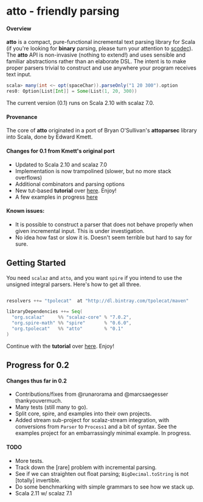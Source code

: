 # atto - friendly parsing

#### Overview

**atto** is a compact, pure-functional incremental text parsing library for Scala (if you're looking for **binary** parsing, please turn your attention to [scodec](https://github.com/scodec/scodec)). The **atto** API is non-invasive (nothing to extend!) and uses sensible and familiar abstractions rather than an elaborate DSL. The intent is to make proper parsers trivial to construct and use anywhere your program receives text input.

```scala
scala> many(int <~ opt(spaceChar)).parseOnly("1 20 300").option
res0: Option[List[Int]] = Some(List(1, 20, 300))
```

The current version (0.1) runs on Scala 2.10 with scalaz 7.0.

#### Provenance

The core of **atto** originated in a port of Bryan O'Sullivan's **attoparsec** library into Scala, done by Edward Kmett.


#### Changes for 0.1 from Kmett's original port

   * Updated to Scala 2.10 and scalaz 7.0
   * Implementation is now trampolined (slower, but no more stack overflows)
   * Additional combinators and parsing options
   * New tut-based **tutorial** over [here](https://github.com/tpolecat/tut/blob/master/out/Atto.md). Enjoy!
   * A few examples in progress [here](example/src/main/scala/atto/example/)

#### Known issues:

   * It is possible to construct a parser that does not behave properly when given incremental input. This is under investigation.
   * No idea how fast or slow it is. Doesn't seem terrible but hard to say for sure.

## Getting Started

You need `scalaz` and `atto`, and you want `spire` if you intend to use the unsigned integral parsers. Here's how to get all three.

```scala

resolvers ++= "tpolecat"  at "http://dl.bintray.com/tpolecat/maven"

libraryDependencies ++= Seq(
  "org.scalaz"     %% "scalaz-core" % "7.0.2",
  "org.spire-math" %% "spire"       % "0.6.0",
  "org.tpolecat"   %% "atto"        % "0.1"
)
```

Continue with the **tutorial** over [here](https://github.com/tpolecat/tut/blob/master/out/Atto.md). Enjoy!

## Progress for 0.2

#### Changes thus far in 0.2

- Contributions/fixes from @runarorama and @marcsaegesser thankyouvermuch.
- Many tests (still many to go).
- Split core, spire, and examples into their own projects.
- Added stream sub-project for scalaz-stream integration, with conversions from `Parser` to `Process1` and a bit of syntax. See the examples project for an embarrassingly minimal example. In progress.

#### TODO

- More tests.
- Track down the [rare] problem with incremental parsing.
- See if we can straighten out float parsing; `BigDecimal.toString` is not [totally] invertible.
- Do some benchmarking with simple grammars to see how we stack up.
- Scala 2.11 w/ scalaz 7.1

